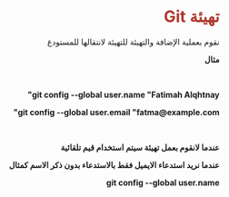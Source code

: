  <div  dir="rtl">  <h1  style="color:#B03A2E"  >   تهيئة Git  </h1> 
 <p>   نقوم بعملية الإضافة والتهيئة للتهيئة لانتقالها للمستودع  </p>
 <p> <b> مثال   </p>
 </br>
  <p>  git config --global user.name "Fatimah Alqhtnay" </p>
 <div dir ="rtl">   
 git config --global user.email "fatma@example.com" </p>
 </br>
 <p> عندما لانقوم بعمل تهيئة سيتم استخدام قيم تلقائية</p> 
  <p> عندما نريد استدعاء الايميل فقط بالاستدعاء بدون ذكر الاسم كمثال  </p> 
    <p> git config --global user.name  </div> 
 